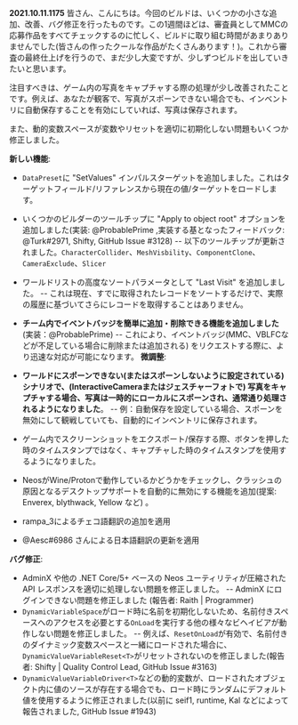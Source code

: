 **2021.10.11.1175**
皆さん、こんにちは。今回のビルドは、いくつかの小さな追加、改善、バグ修正を行ったものです。この1週間ほどは、審査員としてMMCの応募作品をすべてチェックするのに忙しく、ビルドに取り組む時間があまりありませんでした(皆さんの作ったクールな作品がたくさんあります！)。これから審査の最終仕上げを行うので、まだ少し大変ですが、少しずつビルドを出していきたいと思います。

注目すべきは、ゲーム内の写真をキャプチャする際の処理が少し改善されたことです。例えば、あなたが観客で、写真がスポーンできない場合でも、インベントリに自動保存することを有効にしていれば、写真は保存されます。

また、動的変数スペースが変数やリセットを適切に初期化しない問題もいくつか修正しました。


**新しい機能**:
- `DataPreset`に "SetValues" インパルスターゲットを追加しました。これはターゲットフィールド/リファレンスから現在の値/ターゲットをロードします。
- いくつかのビルダーのツールチップに "Apply to object root" オプションを追加しました(実装: @ProbablePrime ,実装する基となったフィードバック: @Turk#2971, Shifty, GitHub Issue #3128)
-- 以下のツールチップが更新されました。`CharacterCollider`、`MeshVisbility`、`ComponentClone`、`CameraExclude`、`Slicer`
- ワールドリストの高度なソートパラメータとして "Last Visit" を追加しました。
-- これは現在、すでに取得されたレコードをソートするだけで、実際の履歴に基づいてさらにレコードを取得することはありません。
- **チーム内でイベントバッジを簡単に追加・削除できる機能を追加しました**(実装：@ProbablePrime) 
-- これにより、イベントバッジ(MMC、VBLFCなどが不足している場合に削除または追加される) をリクエストする際に、より迅速な対応が可能になります。
**微調整**:
- **ワールドにスポーンできない(またはスポーンしないように設定されている) シナリオで、(InteractiveCameraまたはジェスチャーフォトで) 写真をキャプチャする場合、写真は一時的にローカルにスポーンされ、通常通り処理されるようになりました**。
-- 例：自動保存を設定している場合、スポーンを無効にして観戦していても、自動的にインベントリに保存されます。
- ゲーム内でスクリーンショットをエクスポート/保存する際、ボタンを押した時のタイムスタンプではなく、キャプチャした時のタイムスタンプを使用するようになりました。
- NeosがWine/Protonで動作しているかどうかをチェックし、クラッシュの原因となるデスクトップサポートを自動的に無効にする機能を追加(提案: Enverex, blythwack, Yellow など) 。

- rampa_3によるチェコ語翻訳の追加を適用
- @Aesc#6986 さんによる日本語翻訳の更新を適用

**バグ修正**:
- AdminX や他の .NET Core/5+ ベースの Neos ユーティリティが圧縮された API レスポンスを適切に処理しない問題を修正しました。
-- AdminX にログインできない問題を修正しました (報告者: Raith | Programmer)
- `DynamicVariableSpace`がロード時に名前を初期化しないため、名前付きスペースへのアクセスを必要とする`OnLoad`を実行する他の様々なビヘイビアが動作しない問題を修正しました。
-- 例えば、`ResetOnLoad`が有効で、名前付きのダイナミック変数スペースと一緒にロードされた場合に、`DynamicValueVariableReset<T>`がリセットされないのを修正しました(報告者: Shifty | Quality Control Lead, GitHub Issue #3163)
- `DynamicValueVariableDriver<T>`などの動的変数が、ロードされたオブジェクト内に値のソースが存在する場合でも、ロード時にランダムにデフォルト値を使用するように修正されました(以前に seif1, runtime, Kal などによって報告されました, GitHub Issue #1943)